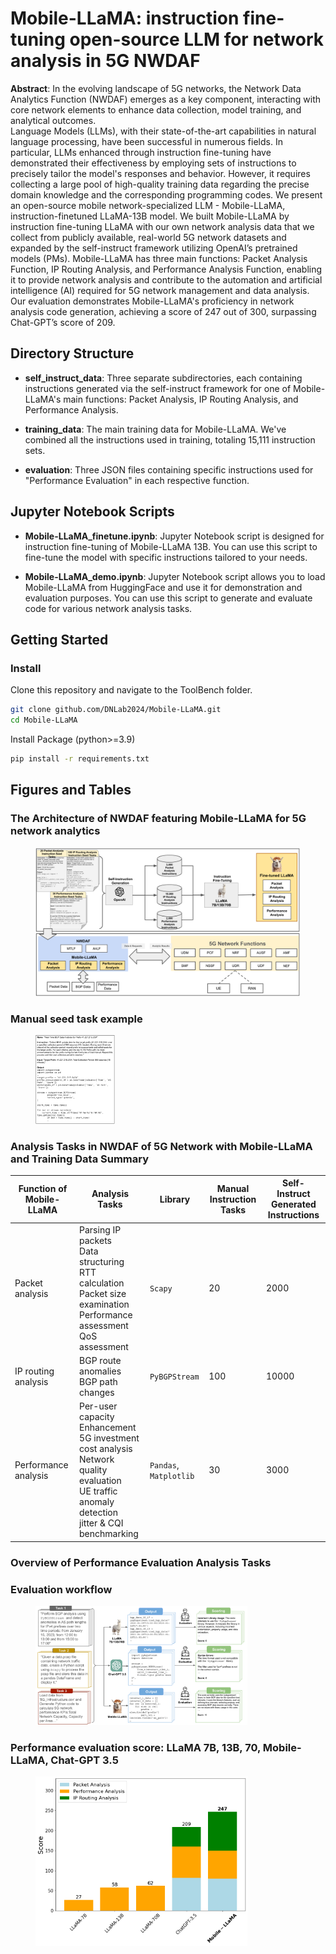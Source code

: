 # Mobile-LLaMA: instruction fine-tuning open-source LLM for network analysis in 5G NWDAF

**Abstract**: In the evolving landscape of 5G networks, the Network Data Analytics Function (NWDAF) emerges as a key component, interacting with core network elements to enhance data collection, model training, and analytical outcomes.  
Language Models (LLMs), with their state-of-the-art capabilities in natural language processing, have been successful in numerous fields. In particular, LLMs enhanced through instruction fine-tuning have demonstrated their effectiveness by employing sets of instructions to precisely tailor the model's responses and behavior. However, it requires collecting a large pool of high-quality training data regarding the precise domain knowledge and the corresponding programming codes. 
We present an open-source mobile network-specialized LLM - Mobile-LLaMA, instruction-finetuned LLaMA-13B model. We built Mobile-LLaMA by instruction fine-tuning LLaMA with our own network analysis data that we collect from publicly available, real-world 5G network datasets and expanded by the self-instruct framework utilizing OpenAI’s pretrained models (PMs). Mobile-LLaMA has three main functions: Packet Analysis Function, IP Routing Analysis, and Performance Analysis Function, enabling it to provide network analysis and contribute to the automation and artificial intelligence (AI) required for 5G network management and data analysis. 
Our evaluation demonstrates Mobile-LLaMA's proficiency in network analysis code generation, achieving a score of 247 out of 300, surpassing Chat-GPT’s score of 209.

## Directory Structure

- **self_instruct_data**: Three separate subdirectories, each containing instructions generated via the self-instruct framework for one of Mobile-LLaMA's main functions: Packet Analysis, IP Routing Analysis, and Performance Analysis.

- **training_data**: The main training data for Mobile-LLaMA. We've combined all the instructions used in training, totaling 15,111 instruction sets.

- **evaluation**: Three JSON files containing specific instructions used for "Performance Evaluation" in each respective function.

## Jupyter Notebook Scripts

- **Mobile-LLaMA_finetune.ipynb**: Jupyter Notebook script is designed for instruction fine-tuning of Mobile-LLaMA 13B. You can use this script to fine-tune the model with specific instructions tailored to your needs.

- **Mobile-LLaMA_demo.ipynb**: Jupyter Notebook script allows you to load Mobile-LLaMA from HuggingFace and use it for demonstration and evaluation purposes. You can use this script to generate and evaluate code for various network analysis tasks.

## Getting Started
### Install
Clone this repository and navigate to the ToolBench folder.
```bash
git clone github.com/DNLab2024/Mobile-LLaMA.git
cd Mobile-LLaMA
```
Install Package (python>=3.9)
```bash
pip install -r requirements.txt
```

## Figures and Tables
### The Architecture of NWDAF featuring Mobile-LLaMA for 5G network analytics
<!-- ![The Architecture of NWDAF featuring Mobile-LLaMA for 5G network analytics](images/architecture.png) -->
<figure>
  <img src="images/architecture.png" alt="Manual seed task example" style="width: auto; max-width: 100%; height: auto; max-height: 60%;">
  <!-- <figcaption>Manual seed task example</figcaption> -->
</figure>

### Manual seed task example
<figure>
  <img src="images/instruction_example.png" alt="Manual seed task example" style="width: auto; max-width: 30%; height: auto; max-height: 40%;">
  <!-- <figcaption>Manual seed task example</figcaption> -->
</figure>

### Analysis Tasks in NWDAF of 5G Network with Mobile-LLaMA and Training Data Summary
| Function of Mobile-LLaMA     | Analysis Tasks                                      | Library           | Manual Instruction Tasks | Self-Instruct Generated Instructions |
|--------------------------|-----------------------------------------|-------------------|------------------------|-------------------------------------|
| Packet analysis          | Parsing IP packets<br>Data structuring<br>RTT calculation<br>Packet size examination<br>Performance assessment<br>QoS assessment | `Scapy`           | 20                     | 2000                                |
| IP routing analysis      | BGP route anomalies<br>BGP path changes       | `PyBGPStream`     | 100                    | 10000                               |
| Performance analysis     | Per-user capacity Enhancement<br>5G investment cost analysis<br>Network quality evaluation<br>UE traffic anomaly detection<br>jitter & CQI benchmarking | `Pandas`, `Matplotlib` | 30 | 3000                                |


### Overview of Performance Evaluation Analysis Tasks

### Evaluation workflow
<figure>
  <img src="images/eval_workflow.png" alt="" style="width: auto; max-width: 80%; height: auto; max-height: 60%;">
  <!-- <figcaption>Performance evaluation score: LLaMA 7B, 13B, 70, Mobile-LLaMA, Chat-GPT 3.5</figcaption> -->
</figure>


### Performance evaluation score: LLaMA 7B, 13B, 70, Mobile-LLaMA, Chat-GPT 3.5
<figure>
  <img src="images/eval_score.png" alt="Performance evaluation score: LLaMA 7B, 13B, 70, Mobile-LLaMA, Chat-GPT 3.5" style="width: auto; max-width: 80%; height: auto; max-height: 60%;">
  <!-- <figcaption>Performance evaluation score: LLaMA 7B, 13B, 70, Mobile-LLaMA, Chat-GPT 3.5</figcaption> -->
</figure>

